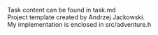 Task content can be found in task.md<br/>
Project template created by Andrzej Jackowski.<br/>
My implementation is enclosed in src/adventure.h
